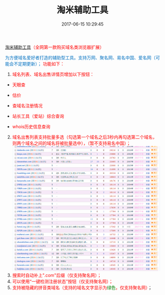 ﻿---
title: 淘米辅助工具
tags:
  - 域名抢注
  - 淘米辅助
  - 辅助工具
id: 494
categories:
  - 燕坊清作
abbrlink: 35444
date: 2017-06-15 10:29:45
---
<font color=#0070c0>[淘米辅助工具](https://greasyfork.org/zh-CN/scripts/30572-%E6%B7%98%E7%B1%B3%E8%BE%85%E5%8A%A9%E5%B7%A5%E5%85%B7/code)<font color=red>（全网第一款购买域名类浏览器扩展）</font></font>

<font color=#0070c0>为方便域名爱好者打造的辅助型工具。支持万网、聚名网、易名中国、爱名网（可能会不定期更新）；</font>
<font color=red>功能如下：</font>

1. <font color=red>域名列表、域名出售详情页增加以下按钮：</font>

 * <font color=red>天眼查</font>
 * <font color=red>估价</font>
 * <font color=red>查域名注册情况</font>

 * <font color=red>站长工具（爱站）综合查询</font>
 * <font color=red>whois历史信息查询</font>
2. <font color=red>域名出售列表支持批量多选（勾选第一个域名之后3秒内再勾选第二个域名，则两个域名之间的域名将被批量选中），（暂不支持易名中国）；</font>
![域名出售列表支持批量多选](https://github.com/bmqy/taomi-tools/raw/master/images/20170705094655.gif)</span>
3. <font color=red>搜索时自动补上&quot;.com&quot;后缀（仅支持聚名网）；</font>
4. <font color=red>可以使用“一键检测注册状态”按钮（仅支持聚名网）；</font>
5. <font color=red>支持被隐藏的拼音类域名（支持的域名文字显示为<font color=green>绿色</font>，仅支持聚名网）</font>；